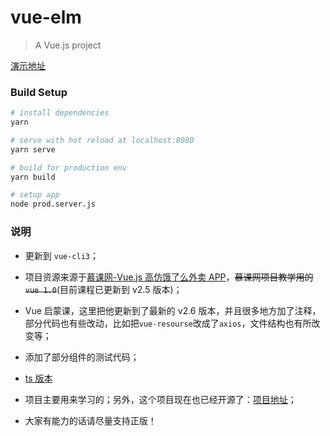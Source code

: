 # vue-elm

> A Vue.js project

[演示地址](http://elm.haledeng.com)

### Build Setup

```bash
# install dependencies
yarn

# serve with hot reload at localhost:8080
yarn serve

# build for production env
yarn build

# setup app
node prod.server.js
```

### 说明

- 更新到 `vue-cli3`；

- 项目资源来源于[慕课网-Vue.js 高仿饿了么外卖 APP](https://coding.imooc.com/class/74.html)，~~慕课网项目教学用的`vue 1.0`~~(目前课程已更新到 v2.5 版本)；

- Vue 启蒙课，这里把他更新到了最新的 v2.6 版本，并且很多地方加了注释，部分代码也有些改动，比如把`vue-resourse`改成了`axios`，文件结构也有所改变等；

- 添加了部分组件的测试代码；

- [ts 版本](https://github.com/haledc/vue-elm-ts)

- 项目主要用来学习的；另外，这个项目现在也已经开源了：[项目地址](https://github.com/ustbhuangyi/vue-sell)；

- 大家有能力的话请尽量支持正版！
